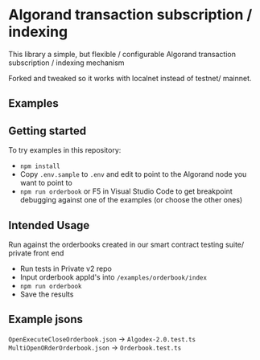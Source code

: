 # Algorand transaction subscription / indexing

This library a simple, but flexible / configurable Algorand transaction subscription / indexing mechanism

Forked and tweaked so it works with localnet instead of testnet/ mainnet.

## Examples

## Getting started

To try examples in this repository:

- `npm install`
- Copy `.env.sample` to `.env` and edit to point to the Algorand node you want to point to
- `npm run orderbook` or F5 in Visual Studio Code to get breakpoint debugging against one of the examples (or choose the other ones)

## Intended Usage

Run against the orderbooks created in our smart contract testing suite/ private front end

- Run tests in Private v2 repo
- Input orderbook appId's into `/examples/orderbook/index`
- `npm run orderbook`
- Save the results

## Example jsons

`OpenExecuteCloseOrderbook.json` -> `Algodex-2.0.test.ts`
`MultiOpenORderOrderbook.json` -> `Orderbook.test.ts`
